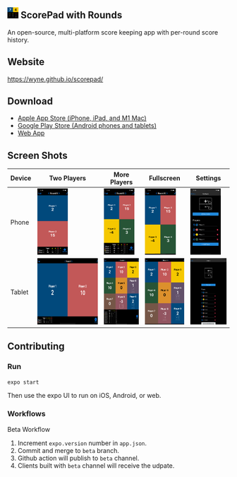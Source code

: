 <img src="assets/icon.png" height="25"> ScorePad with Rounds
---

An open-source, multi-platform score keeping app with per-round score history.

## Website

https://wyne.github.io/scorepad/
## Download

- [Apple App Store (iPhone, iPad, and M1 Mac)](https://apps.apple.com/us/app/scorepad-with-rounds/id1577906063)
- [Google Play Store (Android phones and tablets)](https://play.google.com/store/apps/details?id=com.wyne.scorepad)
- [Web App](https://wyne.github.io/scorepad-app/)

## Screen Shots
Device | Two Players | More Players | Fullscreen | Settings
--- | ------------ | ------------ | ------------- | -------------
Phone | <img src="assets-stores/iphone13pro/home-2-players.png" height="150"> | <img src="assets-stores/iphone13pro/home-4-players.png" height="150"> | <img src="assets-stores/iphone13pro/home-4-players-expanded.png" height="150"> | <img src="assets-stores/iphone13pro/configure-4-players.png" height="150">
Tablet | <img src="assets-stores/ipadpro-11/home-2-players.png" height="150"> | <img src="assets-stores/ipadpro-11/home-many-players.png" height="150"> | <img src="assets-stores/ipadpro-11/home-many-players-expanded.png" height="150"> | <img src="assets-stores/ipadpro-11/configure.png" height="150">


## Contributing

### Run

`expo start`

Then use the expo UI to run on iOS, Android, or web.

### Workflows

Beta Workflow

1. Increment `expo.version` number in `app.json`.
2. Commit and merge to `beta` branch.
3. Github action will publish to `beta` channel.
4. Clients built with `beta` channel will receive the udpate.
